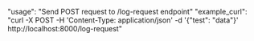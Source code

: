 "usage": "Send POST request to /log-request endpoint"
"example_curl": "curl -X POST -H 'Content-Type: application/json' -d '{\"test\": \"data\"}' http://localhost:8000/log-request"
